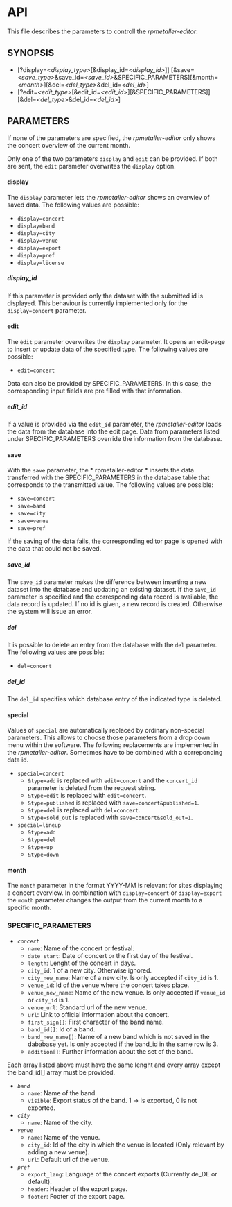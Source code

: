 # API
This file describes the parameters to controll the *rpmetaller-editor*.
## SYNOPSIS
* \[\?display=*\<display_type\>*\[&display_id=*\<display_id\>*\]\]
  \[&save=*\<save_type\>*&save_id=*\<save_id\>*&SPECIFIC_PARAMETERS\]\[\&month=*\<month\>*\]\[\&del=*\<del_type\>*&del_id=*\<del_id\>*\]
* \[?edit=*<edit_type>*\[&edit_id=*<edit_id>*]\[&SPECIFIC_PARAMETERS\]\]\[\&del=*\<del_type\>*&del_id=*\<del_id\>*\]

## PARAMETERS
If none of the parameters are specified, the *rpmetaller-editor* only shows the concert overview of the current month.

Only one of the two parameters `display` and `edit` can be provided. If both are sent, the `èdit` parameter overwrites the `display` option.
#### display
The `display` parameter lets the *rpmetaller-editor* shows an overwiev of saved data. The following values are possible:
* `display=concert`
* `display=band`
* `display=city`
* `display=venue`
* `display=export`
* `display=pref`
* `display=license`

##### display_id
If this parameter is provided only the dataset with the submitted id is displayed. This behaviour is currently implemented only for the `display=concert` parameter.
#### edit
The `èdit` parameter overwrites the `display` parameter. It opens an edit-page to insert or update data of the specified type. The following values are possible:
* `edit=concert`

Data can also be provided by SPECIFIC_PARAMETERS. In this case, the corresponding input fields are pre filled with that information.
##### edit_id
If a value is provided via the `edit_id` parameter, the *rpmetaller-editor* loads the data from the database into the edit page. Data from parameters listed under SPECIFIC_PARAMETERS override the information from the database.
#### save
With the `save` parameter, the * rpmetaller-editor * inserts the data transferred with the SPECIFIC_PARAMETERS in the database table that corresponds to the transmitted value. The following values are possible:
* `save=concert`
* `save=band`
* `save=city`
* `save=venue`
* `save=pref`

If the saving of the data fails, the corresponding editor page is opened with the data that could not be saved.
##### save_id
The `save_id` parameter makes the difference between inserting a new dataset into the database and updating an existing dataset. If the `save_id` parameter is specified and the corresponding data record is available, the data record is updated. If no id is given, a new record is created. Otherwise the system will issue an error.
##### del
It is possible to delete an entry from the database with the `del` parameter. The following values are possible:
* `del=concert`

##### del_id
The `del_id` specifies which database entry of the indicated type is deleted.
#### special
Values of `special` are automatically replaced by ordinary non-special parameters. This allows to choose those parameters from a drop down menu within the software. The following replacements are implemented in the *rpmetaller-editor*. Sometimes have to be combined with a correponding data id.
* `special=concert`
  * `&type=add` is replaced with `edit=concert` and the `concert_id` parameter is deleted from the request string.
  * `&type=edit` is replaced with `edit=concert`.
  * `&type=published` is replaced with `save=concert&published=1`.
  * `&type=del` is replaced with `del=concert`.
  * `&type=sold_out` is replaced with `save=concert&sold_out=1`.
* `special=lineup`
  * `&type=add`
  * `&type=del`
  * `&type=up`
  * `&type=down`

#### month
The `month` parameter in the format YYYY-MM is relevant for sites displaying a concert overview. In combination with `display=concert` or `display=export` the `month` parameter changes the output from the current month to a specific month.
### SPECIFIC_PARAMETERS
* *`concert`*
  * `name`: Name of the concert or festival.
  * `date_start`: Date of concert or the first day of the festival.
  * `length`: Lenght of the concert in days.
  * `city_id`: 1 of a new city. Otherwise ignored.
  * `city_new_name`: Name of a new city. Is only accepted if `city_id` is 1.
  * `venue_id`: Id of the venue where the concert takes place.
  * `venue_new_name`: Name of the new venue. Is only accepted if `venue_id` or `city_id` is 1.
  * `venue_url`: Standard url of the new venue.
  * `url`: Link to official information about the concert.
  * `first_sign[]`: First character of the band name.
  * `band_id[]`: Id of a band.
  * `band_new_name[]`: Name of a new band which is not saved in the dababase yet. Is only accepted if the band_id in the same row is 3.
  * `addition[]`: Further information about the set of the band.

Each array listed above must have the same lenght and every array except the band_id[] array must be provided.
* *`band`*
  * `name`: Name of the band.
  * `visible`: Export status of the band. 1 -> is exported, 0 is not exported.
* *`city`*
  * `name`: Name of the city.
* *`venue`*
  * `name`: Name of the venue.
  * `city_id`: Id of the city in which the venue is located (Only relevant by adding a new venue).
  * `url`: Default url of the venue.
* *`pref`*
  * `export_lang`: Language of the concert exports (Currently de_DE or default).
  * `header`: Header of the export page.
  * `footer`: Footer of the export page.
